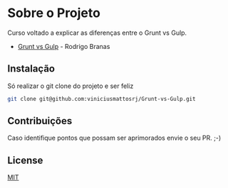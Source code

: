 # Sobre o Projeto

Curso voltado a explicar as diferenças entre o Grunt vs Gulp.
- <a href="https://www.youtube.com/results?search_query=curso-gulp+rodrigo+branas">Grunt vs Gulp</a> - Rodrigo Branas


## Instalação

Só realizar o git clone do projeto e ser feliz
```bash
git clone git@github.com:viniciusmattosrj/Grunt-vs-Gulp.git
```

## Contribuições
Caso identifique pontos
que possam ser aprimorados envie o seu PR. ;-)


## License
[MIT](https://choosealicense.com/licenses/mit/)
